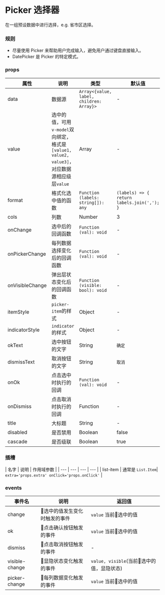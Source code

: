 # Picker 选择器

在一组预设数据中进行选择，e.g. 省市区选择。

### 规则

- 尽量使用 Picker 来帮助用户完成输入，避免用户通过键盘直接输入。
- DatePicker 是 Picker 的特定模式。


### props

| 属性 | 说明 | 类型 | 默认值 |
| --- | --- | --- | --- |
| data | 数据源 | ```Array<{value, label, children: Array}>``` | - |
| value | 选中的值，可用```v-model```双向绑定，格式是`[value1, value2, value3]`，对应数据源相应级层`value` | Array | - |
| format | 格式化选中值的函数 | ```Function (labels: string[]): any``` | ```(labels) => { return labels.join(','); }``` |
| cols | 列数 | Number | 3 |
| onChange | 选中后的回调函数 | ```Function (val): void``` | - |
| onPickerChange | 每列数据选择变化后的回调函数 | ```Function (val): void``` | - |
| onVisibleChange | 弹出层状态变化后的回调函数 | ```Function (visible: bool): void``` | - |
| itemStyle | `picker-item`的样式 | Object | - |
| indicatorStyle | `indicator`的样式 | Object | - |
| okText | 选中按钮的文字 | String | `确定` |
| dismissText | 取消按钮的文字 | String | `取消` |
| onOk | 点击选中时执行的回调 | ```Function (val): void``` | - |
| onDismiss | 点击取消时执行的回调 | Function | - |
| title | 大标题 | String | - |
| disabled | 是否禁用 | Boolean | false |
| cascade | 是否级联 | Boolean | true |

### 插槽

| 名字 | 说明 | 作用域参数 |
| --- | --- | --- | --- |
| list-item | 通常是 ```List.Item```| ```extra='props.extra' onClick='props.onClick'``` |

### events
| 事件名 | 说明 | 返回值 |
| --- | --- | --- |
| change | 选中的值发生变化时触发的事件 | ```value``` 当前选中的值 |
| ok | 点击确认按钮触发的事件 | ```value``` 当前选中的值 |
| dismiss | 点击取消按钮触发的事件 | - |
| visible-change | 显隐状态变化触发的事件 | ```value, visible```(当前选中的值，显隐状态) |
| picker-change | 每列数据变化触发的事件 | ```value``` 当前选中的值 |

